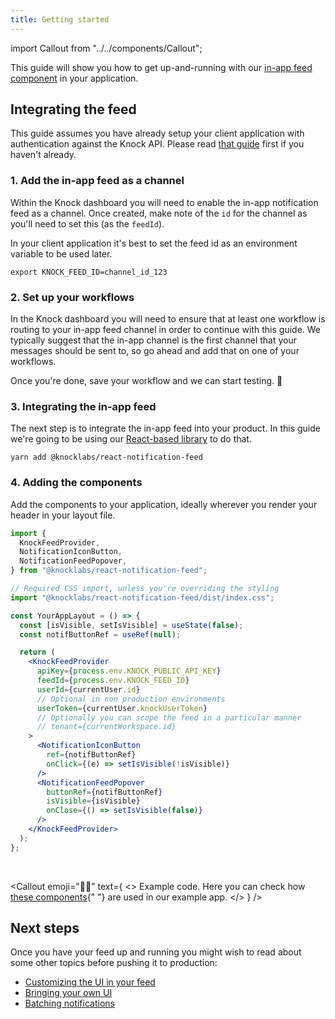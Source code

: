 ```yaml
---
title: Getting started
---
```


import Callout from "../../components/Callout";

This guide will show you how to get up-and-running with our [in-app feed component](https://github.com/knocklabs/react-notification-feed) in your application. 

## Integrating the feed

This guide assumes you have already setup your client application with authentication against
the Knock API. Please read [that guide](/client-integration/authenticating-users) first if you haven't already.

### 1. Add the in-app feed as a channel

Within the Knock dashboard you will need to enable the in-app notification feed as a channel. Once
created, make note of the `id` for the channel as you'll need to set this (as the `feedId`).

In your client application it's best to set the feed id as an environment variable to be used
later.

```shell
export KNOCK_FEED_ID=channel_id_123
```

### 2. Set up your workflows

In the Knock dashboard you will need to ensure that at least one workflow is routing to your in-app
feed channel in order to continue with this guide. We typically suggest that the in-app channel is the first
channel that your messages should be sent to, so go ahead and add that on one of your workflows.

Once you're done, save your workflow and we can start testing. 💪

### 3. Integrating the in-app feed

The next step is to integrate the in-app feed into your product. In this guide we're going to be
using our [React-based library](https://github.com/knocklabs/react-notification-feed) to do that.

```shell
yarn add @knocklabs/react-notification-feed
```

### 4. Adding the components

Add the components to your application, ideally wherever you render your header in your layout file.

```jsx
import {
  KnockFeedProvider,
  NotificationIconButton,
  NotificationFeedPopover,
} from "@knocklabs/react-notification-feed";

// Required CSS import, unless you're overriding the styling
import "@knocklabs/react-notification-feed/dist/index.css";

const YourAppLayout = () => {
  const [isVisible, setIsVisible] = useState(false);
  const notifButtonRef = useRef(null);

  return (
    <KnockFeedProvider
      apiKey={process.env.KNOCK_PUBLIC_API_KEY}
      feedId={process.env.KNOCK_FEED_ID}
      userId={currentUser.id}
      // Optional in non production environments
      userToken={currentUser.knockUserToken}
      // Optionally you can scope the feed in a particular manner
      // tenant={currentWorkspace.id}
    >
      <NotificationIconButton
        ref={notifButtonRef}
        onClick={(e) => setIsVisible(!isVisible)}
      />
      <NotificationFeedPopover
        buttonRef={notifButtonRef}
        isVisible={isVisible}
        onClose={() => setIsVisible(false)}
      />
    </KnockFeedProvider>
  );
};
```

<br />

<Callout
  emoji="👩‍💻"
  text={
    <>
      <span className="font-bold">Example code.</span> Here you can check
      how <a href="https://github.com/knocklabs/example-collaboration-app/">these components</a>{" "}
      are used in our example app.
    </>
  }
/>


## Next steps

Once you have your feed up and running you might wish to read about some other topics before
pushing it to production:

- [Customizing the UI in your feed](/notification-feeds/customizing-ui)
- [Bringing your own UI](/notification-feeds/bring-your-own-ui)
- [Batching notifications](/send-notifications/batching-and-throttling)
